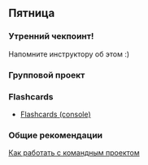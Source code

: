 ## Пятница

### Утренний чекпоинт!

Напомните инструктору об этом :)

### Групповой проект
### Flashcards

- [Flashcards (console)](../../../../project-flashcards-console)


### Общие рекомендации

[Как работать с командным проектом](https://github.com/Elbrus-Bootcamp/phase-1/blob/master/resources/challenge-all.md)

